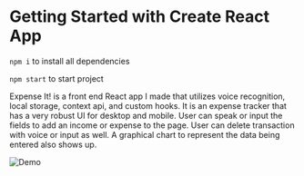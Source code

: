 # Getting Started with Create React App

`npm i` to install all dependencies

`npm start` to start project

Expense It! is a front end React app I made that utilizes voice recognition, local storage, context api, and custom hooks. It is an expense tracker that has a very robust UI for desktop and mobile. User can speak or input the fields to add an income or expense to the page. User can delete transaction with voice or input as well. A graphical chart to represent the data being entered also shows up.


![Demo](https://user-images.githubusercontent.com/69319302/132562539-dafb3314-f43d-4763-b707-1ab820a5d3aa.gif)
